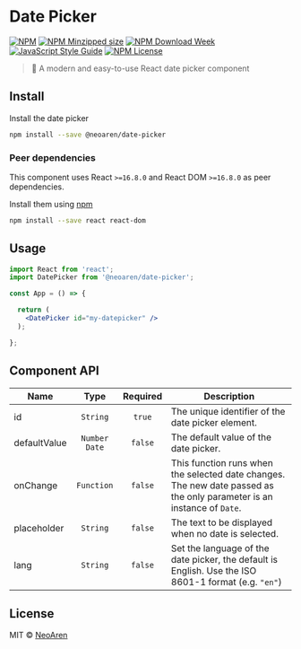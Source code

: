# Date Picker

[![NPM](https://img.shields.io/npm/v/@neoaren/date-picker.svg)](https://www.npmjs.com/package/@neoaren/date-picker) [![NPM Minzipped size](https://img.shields.io/bundlephobia/minzip/@neoaren/date-picker.svg)](https://www.npmjs.com/package/@neoaren/date-picker) [![NPM Download Week](https://img.shields.io/npm/dw/@neoaren/date-picker.svg)](https://www.npmjs.com/package/@neoaren/date-picker) [![JavaScript Style Guide](https://img.shields.io/badge/code_style-standard-brightgreen.svg)](https://standardjs.com) [![NPM License](https://img.shields.io/npm/l/@neoaren/date-picker.svg)](https://www.npmjs.com/package/@neoaren/date-picker)

> 📅 A modern and easy-to-use React date picker component

## Install
Install the date picker
```bash
npm install --save @neoaren/date-picker
```

### Peer dependencies
This component uses React `>=16.8.0` and React DOM `>=16.8.0` as peer dependencies.

Install them using [npm](https://www.npmjs.com/)
```bash
npm install --save react react-dom
```

## Usage

```jsx
import React from 'react';
import DatePicker from '@neoaren/date-picker';

const App = () => {

  return (
    <DatePicker id="my-datepicker" />
  );

};
```

## Component API

| Name         	|       Type      	| Required 	| Description                                                                                                            	|
|--------------	|:---------------:	|:--------:	|------------------------------------------------------------------------------------------------------------------------	|
| id           	|     `String`    	|  `true`  	| The unique identifier of the date picker element.                                                                      	|
| defaultValue 	| `Number` `Date` 	|  `false` 	| The default value of the date picker.                                                                                  	|
| onChange     	|    `Function`   	|  `false` 	| This function runs when the selected date changes. The new date passed as the only parameter is an instance of `Date`. 	|
| placeholder  	|     `String`    	|  `false` 	| The text to be displayed when no date is selected.                                                                     	|
| lang         	|     `String`    	|  `false` 	| Set the language of the date picker, the default is English. Use the ISO 8601-1 format (e.g. `"en"`)                   	|

## License

MIT © [NeoAren](https://github.com/NeoAren)
